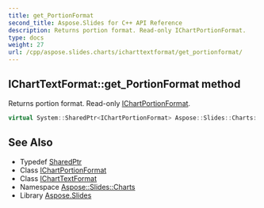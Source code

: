 ```yaml
---
title: get_PortionFormat
second_title: Aspose.Slides for C++ API Reference
description: Returns portion format. Read-only IChartPortionFormat.
type: docs
weight: 27
url: /cpp/aspose.slides.charts/icharttextformat/get_portionformat/
---
```

## IChartTextFormat::get_PortionFormat method


Returns portion format. Read-only [IChartPortionFormat](../../ichartportionformat/).

```cpp
virtual System::SharedPtr<IChartPortionFormat> Aspose::Slides::Charts::IChartTextFormat::get_PortionFormat()=0
```

## See Also

* Typedef [SharedPtr](../../../system/sharedptr/)
* Class [IChartPortionFormat](../../ichartportionformat/)
* Class [IChartTextFormat](../)
* Namespace [Aspose::Slides::Charts](../../)
* Library [Aspose.Slides](../../../)
